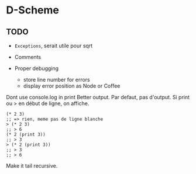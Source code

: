
D-Scheme
========


TODO
----

 - `Exceptions`, serait utile pour sqrt

 - Comments

 - Proper debugging
   - store line number for errors
   - display error position as Node or Coffee



Dont use console.log in print
Better output. Par defaut, pas d'output. Si print ou > en début de ligne, on affiche.

	(* 2 3)
	;; => rien, meme pas de ligne blanche
	> (* 2 3)
	;; > 6
	(* 2 (print 3))
	;; > 3
	> (* 2 (print 3))
	;; > 3
	;; > 6


Make it tail recursive.
